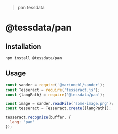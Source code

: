 > pan tessdata

# @tessdata/pan

## Installation

```
npm install @tessdata/pan
```

## Usage

```js
const sander = require('@marionebl/sander');
const Tesseract = require('tesseract.js');
const {langPath} = require('@tessdata/pan');

const image = sander.readFile('some-image.png');
const tesseract = Tesseract.create({langPath});

tesseract.recognize(buffer, {
  lang: 'pan'
});
```
